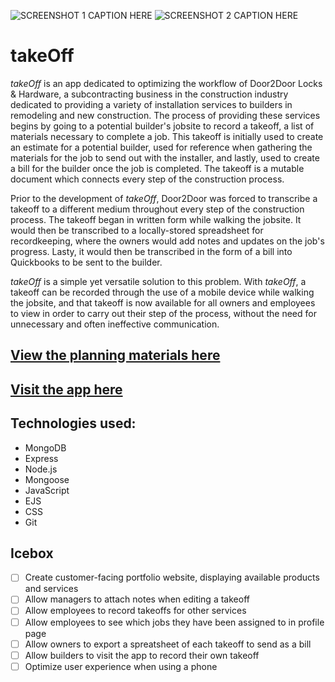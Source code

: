 
![SCREENSHOT 1 CAPTION HERE](./public/screenshots/ASDASDASD.png)
![SCREENSHOT 2 CAPTION HERE](./public/screenshots/ASDASDASD.png)

# takeOff

*takeOff* is an app dedicated to optimizing the workflow of Door2Door Locks & Hardware, a subcontracting business in the construction industry dedicated to providing a variety of installation services to builders in remodeling and new construction. The process of providing these services begins by going to a potential builder's jobsite to record a takeoff, a list of materials necessary to complete a job. This takeoff is initially used to create an estimate for a potential builder, used for reference when gathering the materials for the job to send out with the installer, and lastly, used to create a bill for the builder once the job is completed. The takeoff is a mutable document which connects every step of the construction process. 

Prior to the development of *takeOff*, Door2Door was forced to transcribe a takeoff to a different medium throughout every step of the construction process. The takeoff began in written form while walking the jobsite. It would then be transcribed to a locally-stored spreadsheet for recordkeeping, where the owners would add notes and updates on the job's progress. Lasty, it would then be transcribed in the form of a bill into Quickbooks to be sent to the builder.

*takeOff* is a simple yet versatile solution to this problem. With *takeOff*, a takeoff can be recorded through the use of a mobile device while walking the jobsite, and that takeoff is now available for all owners and employees to view in order to carry out their step of the process, without the need for unnecessary and often ineffective communication.

## [View the planning materials here](https://trello.com/b/5nzGqCBG/takeoff-planning-materials)

## [Visit the app here](https://takeoff.fly.dev/)

## Technologies used:

- MongoDB
- Express
- Node.js
- Mongoose
- JavaScript
- EJS
- CSS
- Git

## Icebox

- [ ] Create customer-facing portfolio website, displaying available products and services
- [ ] Allow managers to attach notes when editing a takeoff
- [ ] Allow employees to record takeoffs for other services
- [ ] Allow employees to see which jobs they have been assigned to in profile page
- [ ] Allow owners to export a spreatsheet of each takeoff to send as a bill
- [ ] Allow builders to visit the app to record their own takeoff
- [ ] Optimize user experience when using a phone
